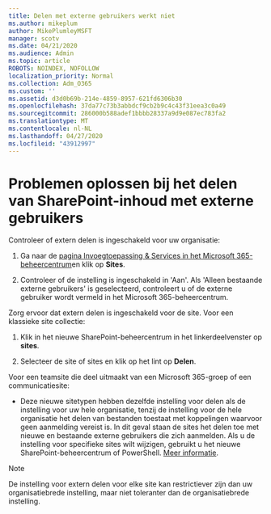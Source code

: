 ```yaml
---
title: Delen met externe gebruikers werkt niet
ms.author: mikeplum
author: MikePlumleyMSFT
manager: scotv
ms.date: 04/21/2020
ms.audience: Admin
ms.topic: article
ROBOTS: NOINDEX, NOFOLLOW
localization_priority: Normal
ms.collection: Adm_O365
ms.custom: ''
ms.assetid: d3d0b69b-214e-4859-8957-621fd6306b30
ms.openlocfilehash: 37da77c73b3abbdcf9cb2b9c4c43f31eea3c0a49
ms.sourcegitcommit: 286000b588adef1bbbb28337a9d9e087ec783fa2
ms.translationtype: MT
ms.contentlocale: nl-NL
ms.lasthandoff: 04/27/2020
ms.locfileid: "43912997"
---
```

# <a name="fix-problems-sharing-sharepoint-content-with-external-users"></a>Problemen oplossen bij het delen van SharePoint-inhoud met externe gebruikers

Controleer of extern delen is ingeschakeld voor uw organisatie:
  
1. Ga naar de [pagina Invoegtoepassing &amp; Services in het Microsoft 365-beheercentrum](https://portal.office.com/adminportal/home#/Settings/ServicesAndAddIns)en klik op **Sites**.
    
2. Controleer of de instelling is ingeschakeld in 'Aan'. Als 'Alleen bestaande externe gebruikers' is geselecteerd, controleert u of de externe gebruiker wordt vermeld in het Microsoft 365-beheercentrum.
    
Zorg ervoor dat extern delen is ingeschakeld voor de site. Voor een klassieke site collectie:
  
1. Klik in het nieuwe SharePoint-beheercentrum in het linkerdeelvenster op **sites**.
    
2. Selecteer de site of sites en klik op het lint op **Delen**.
    
Voor een teamsite die deel uitmaakt van een Microsoft 365-groep of een communicatiesite:
  
- Deze nieuwe sitetypen hebben dezelfde instelling voor delen als de instelling voor uw hele organisatie, tenzij de instelling voor de hele organisatie het delen van bestanden toestaat met koppelingen waarvoor geen aanmelding vereist is. In dit geval staan de sites het delen toe met nieuwe en bestaande externe gebruikers die zich aanmelden. Als u de instelling voor specifieke sites wilt wijzigen, gebruikt u het nieuwe SharePoint-beheercentrum of PowerShell. [Meer informatie](https://go.microsoft.com/fwlink/?linkid=871863).
    
> [!NOTE]
> De instelling voor extern delen voor elke site kan restrictiever zijn dan uw organisatiebrede instelling, maar niet toleranter dan de organisatiebrede instelling. 
  

